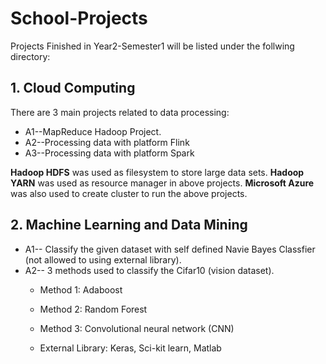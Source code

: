 # School-Projects
Projects Finished in Year2-Semester1 will be listed under the follwing directory:

## 1. Cloud Computing 
There are 3 main projects related to data processing:
* A1--MapReduce Hadoop Project. 
* A2--Processing data with platform Flink
* A3--Processing data with platform Spark

**Hadoop HDFS** was used as filesystem to store large data sets.
**Hadoop YARN** was used as resource manager in above projects.
**Microsoft Azure** was also used to create cluster to run the above projects.

## 2. Machine Learning and Data Mining
* A1-- Classify the given dataset with self defined Navie Bayes Classfier (not allowed to using external library).
* A2-- 3 methods used to classify the Cifar10 (vision dataset).
	* Method 1: Adaboost
	* Method 2: Random Forest
	* Method 3: Convolutional neural network (CNN) 

	* External Library: Keras, Sci-kit learn, Matlab

